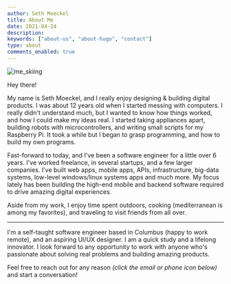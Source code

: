 ```yaml
---
author: Seth Moeckel
title: About Me
date: 2021-04-24
description:
keywords: ["about-us", "about-hugo", "contact"]
type: about
comments_enabled: true
---
```


![me_skiing](/me_skiing.png)

Hey there!

My name is Seth Moeckel, and I really enjoy designing & building digital products. I was about 12 years old when I started messing with computers. I really didn't understand much, but I wanted to know how things worked, and how I could make my ideas real. I started taking appliances apart, building robots with microcontrollers, and writing small scripts for my Raspberry Pi. It took a while but I began to grasp programming, and how to build my own programs. 

Fast-forward to today, and I've been a software engineer for a little over 6 years. I've worked freelance, in several startups, and a few larger companies. I've built web apps, mobile apps, APIs, infrastructure, big-data systems, low-level windows/linux systems apps and much more. My focus lately has been building the high-end mobile and backend software required to drive amazing digital experiences.

Aside from my work, I enjoy time spent outdoors, cooking (mediterranean is among my favorites), and traveling to visit friends from all over.

--- 

I'm a self-taught software engineer based in Columbus (happy to work remote), and an aspiring UI/UX designer. I am a quick study and a lifelong innovator. I look forward to any opportunity to work with anyone who's passionate about solving real problems and building amazing products. 

Feel free to reach out for any reason _(click the email or phone icon below)_ and start a conversation!
